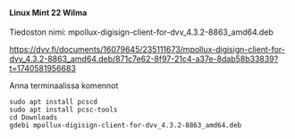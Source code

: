 #### Linux Mint 22 Wilma

Tiedoston nimi: mpollux-digisign-client-for-dvv\_4.3.2-8863\_amd64.deb

https://dvv.fi/documents/16079645/235111673/mpollux-digisign-client-for-dvv_4.3.2-8863_amd64.deb/871c7e62-8f97-21c4-a37e-8dab58b33839?t=1740581956683


Anna terminaalissa komennot

```
sudo apt install pcscd
sudo apt install pcsc-tools
cd Downloads
gdebi mpollux-digisign-client-for-dvv_4.3.2-8863_amd64.deb
``` 
